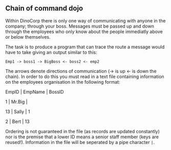 ## Chain of command dojo

Within DinoCorp there is only one way of communicating with anyone in the company; through your boss.
Messages must be passed up and down through the employees who only know about the people immediatly above or below themselves.

The task is to produce a program that can trace the route a message would have to take giving an output similar to this:

`Emp1 -> boss1 -> BigBoss <- boss2 <- emp2`

The arrows denote directions of communication (-> is up <- is down the chain).
In order to do this you must read in a text file containing information on the employees organisation in the following format:

EmpID  |  EmpName  |  BossID

  1    |   Mr.Big   |
  
  13   |  Sally  |  1  
  
2  |  Bert  |  13  

Ordering is not guaranteed in the file (as records are updated constantly) nor is the premise that a lower ID means a senior staff member (keys are reused!).
Information in the file will be seperated by a pipe character `|`.
